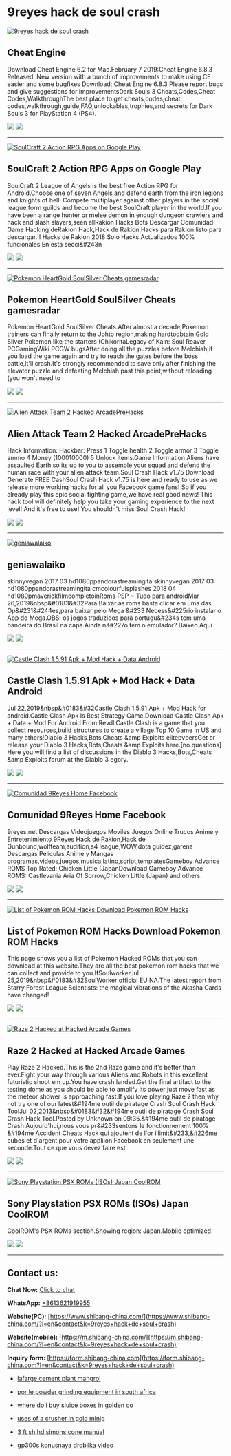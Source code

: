 # 9reyes hack de soul crash

<a href="https://swt.shibang-china.com/?l=en&img&k=9reyes+hack+de+soul+crash" target="_blank">![9reyes hack de soul crash](http://static.shibang-china.com/all-800x300/608.jpg)</a>

## Cheat Engine
Download Cheat Engine 6.2 for Mac.February 7 2019:Cheat Engine 6.8.3 Released: New version with a bunch of improvements to make using CE easier and some bugfixes Download: Cheat Engine 6.8.3 Please report bugs and give suggestions for improvementsDark Souls 3 Cheats,Codes,Cheat Codes,WalkthroughThe best place to get cheats,codes,cheat codes,walkthrough,guide,FAQ,unlockables,trophies,and secrets for Dark Souls 3 for PlayStation 4 (PS4).


<a href="https://whatsapp.shibangsoft.com/WhatsApp.php" target="_blank" title="WhatsApp">![](http://static.shibang-china.com/icon/whatsapp.png)</a> <a href="https://swt.shibang-china.com/?l=en&icon&k=9reyes+hack+de+soul+crash" target="_blank">![](http://static.shibang-china.com/icon/chat-en.png)</a>

---

<a href="https://swt.shibang-china.com/?l=en&img&k=9reyes+hack+de+soul+crash" target="_blank">![SoulCraft 2 Action RPG Apps on Google Play](http://static.shibang-china.com/all-800x300/498.jpg)</a>

## SoulCraft 2 Action RPG Apps on Google Play
SoulCraft 2 League of Angels is the best free Action RPG for Android.Choose one of seven Angels and defend earth from the iron legions and knights of hell! Compete multiplayer against other players in the social league,form guilds and become the best SoulCraft player in the world.If you have been a range hunter or melee demon in enough dungeon crawlers and hack and slash slayers,seen allRakion Hacks Bots Descargar Comunidad Game Hacking deRakion Hack,Hack de Rakion,Hacks para Rakion listo para descargar.!! Hacks de Rakion 2018 Solo Hacks Actualizados 100% funcionales En esta secci&#243n


<a href="https://whatsapp.shibangsoft.com/WhatsApp.php" target="_blank" title="WhatsApp">![](http://static.shibang-china.com/icon/whatsapp.png)</a> <a href="https://swt.shibang-china.com/?l=en&icon&k=9reyes+hack+de+soul+crash" target="_blank">![](http://static.shibang-china.com/icon/chat-en.png)</a>

---

<a href="https://swt.shibang-china.com/?l=en&img&k=9reyes+hack+de+soul+crash" target="_blank">![Pokemon HeartGold SoulSilver Cheats gamesradar](http://static.shibang-china.com/all-800x300/1010.jpg)</a>

## Pokemon HeartGold SoulSilver Cheats gamesradar
Pokemon HeartGold SoulSilver Cheats.After almost a decade,Pokemon trainers can finally return to the Johto region,making hardtoobtain Gold Silver Pokemon like the starters (ChikoritaLegacy of Kain: Soul Reaver PCGamingWiki PCGW bugsAfter doing all the puzzles before Melchiah,if you load the game again and try to reach the gates before the boss battle,it'll crash.It's strongly recommended to save only after finishing the elevator puzzle and defeating Melchiah past this point,without reloading (you won't need to


<a href="https://whatsapp.shibangsoft.com/WhatsApp.php" target="_blank" title="WhatsApp">![](http://static.shibang-china.com/icon/whatsapp.png)</a> <a href="https://swt.shibang-china.com/?l=en&icon&k=9reyes+hack+de+soul+crash" target="_blank">![](http://static.shibang-china.com/icon/chat-en.png)</a>

---

<a href="https://swt.shibang-china.com/?l=en&img&k=9reyes+hack+de+soul+crash" target="_blank">![Alien Attack Team 2 Hacked ArcadePreHacks](http://static.shibang-china.com/all-800x300/454.jpg)</a>

## Alien Attack Team 2 Hacked ArcadePreHacks
Hack Information: Hackbar: Press 1 Toggle health 2 Toggle armor 3 Toggle ammo 4 Money (100010000) 5 Unlock items.Game Information Aliens have assaulted Earth so its up to you to assemble your squad and defend the human race with your alien attack team.Soul Crash Hack v1.75 Download Generate FREE CashSoul Crash Hack v1.75 is here and ready to use as we release more working hacks for all you Facebook game fans! So if you already play this epic social fighting game,we have real good news! This hack tool will definitely help you take your gaming experience to the next level! And it's free to use! You shouldn't miss Soul Crash Hack!


<a href="https://whatsapp.shibangsoft.com/WhatsApp.php" target="_blank" title="WhatsApp">![](http://static.shibang-china.com/icon/whatsapp.png)</a> <a href="https://swt.shibang-china.com/?l=en&icon&k=9reyes+hack+de+soul+crash" target="_blank">![](http://static.shibang-china.com/icon/chat-en.png)</a>

---

<a href="https://swt.shibang-china.com/?l=en&img&k=9reyes+hack+de+soul+crash" target="_blank">![geniawalaiko](http://static.shibang-china.com/all-800x300/1025.jpg)</a>

## geniawalaiko
skinnyvegan 2017 03 hd1080ppandorastreamingita skinnyvegan 2017 03 hd1080ppandorastreamingita cmcolourfulsplashes 2018 04 hd1080pmaverickfilmcompletoinRoms PSP ~ Tudo para androidMar 26,2019&nbsp&#0183&#32Para Baixar as roms basta clicar em uma das Op&#231&#244es,para baixar pelo Mega &#233 Necess&#225rio instalar o App do Mega.OBS: os jogos traduzidos para portugu&#234s tem uma bandeira do Brasil na capa.Ainda n&#227o tem o emulador? Baixeo Aqui


<a href="https://whatsapp.shibangsoft.com/WhatsApp.php" target="_blank" title="WhatsApp">![](http://static.shibang-china.com/icon/whatsapp.png)</a> <a href="https://swt.shibang-china.com/?l=en&icon&k=9reyes+hack+de+soul+crash" target="_blank">![](http://static.shibang-china.com/icon/chat-en.png)</a>

---

<a href="https://swt.shibang-china.com/?l=en&img&k=9reyes+hack+de+soul+crash" target="_blank">![Castle Clash 1.5.91 Apk + Mod Hack + Data Android](http://static.shibang-china.com/all-800x300/1191.jpg)</a>

## Castle Clash 1.5.91 Apk + Mod Hack + Data Android
Jul 22,2019&nbsp&#0183&#32Castle Clash 1.5.91 Apk + Mod Hack for android.Castle Clash Apk Is Best Strategy Game.Download Castle Clash Apk + Data + Mod For Android From Revdl.Castle Clash is a game that you collect resources,build structures to create a village.Top 10 Game in US and many others!Diablo 3 Hacks,Bots,Cheats &amp Exploits elitepvpersGet or release your Diablo 3 Hacks,Bots,Cheats &amp Exploits here.[no questions] Here you will find a list of discussions in the Diablo 3 Hacks,Bots,Cheats &amp Exploits forum at the Diablo 3 egory.


<a href="https://whatsapp.shibangsoft.com/WhatsApp.php" target="_blank" title="WhatsApp">![](http://static.shibang-china.com/icon/whatsapp.png)</a> <a href="https://swt.shibang-china.com/?l=en&icon&k=9reyes+hack+de+soul+crash" target="_blank">![](http://static.shibang-china.com/icon/chat-en.png)</a>

---

<a href="https://swt.shibang-china.com/?l=en&img&k=9reyes+hack+de+soul+crash" target="_blank">![Comunidad 9Reyes Home Facebook](http://static.shibang-china.com/all-800x300/742.jpg)</a>

## Comunidad 9Reyes Home Facebook
9reyes.net Descargas Videojuegos Moviles Juegos Online Trucos Anime y Entretenimiento 9Reyes Hack de Rakion,Hack de Gunbound,wolfteam,audition,s4 league,WOW,dota guidez,garena Descargas Peliculas Anime y Mangas programas,videos,juegos,musica,latino,script,templatesGameboy Advance ROMS Top Rated: Chicken Little (JapanDownload Gameboy Advance ROMS: Castlevania Aria Of Sorrow,Chicken Little (Japan) and others.


<a href="https://whatsapp.shibangsoft.com/WhatsApp.php" target="_blank" title="WhatsApp">![](http://static.shibang-china.com/icon/whatsapp.png)</a> <a href="https://swt.shibang-china.com/?l=en&icon&k=9reyes+hack+de+soul+crash" target="_blank">![](http://static.shibang-china.com/icon/chat-en.png)</a>

---

<a href="https://swt.shibang-china.com/?l=en&img&k=9reyes+hack+de+soul+crash" target="_blank">![List of Pokemon ROM Hacks Download Pokemon ROM Hacks](http://static.shibang-china.com/all-800x300/586.jpg)</a>

## List of Pokemon ROM Hacks Download Pokemon ROM Hacks
This page shows you a list of Pokemon Hacked ROMs that you can download at this website.They are all the best pokemon rom hacks that we can collect and provide to you.IfSoulworkerJul 25,2019&nbsp&#0183&#32SoulWorker official EU NA.The latest report from Starry Forest League Scientists: the magical vibrations of the Akasha Cards have changed!


<a href="https://whatsapp.shibangsoft.com/WhatsApp.php" target="_blank" title="WhatsApp">![](http://static.shibang-china.com/icon/whatsapp.png)</a> <a href="https://swt.shibang-china.com/?l=en&icon&k=9reyes+hack+de+soul+crash" target="_blank">![](http://static.shibang-china.com/icon/chat-en.png)</a>

---

<a href="https://swt.shibang-china.com/?l=en&img&k=9reyes+hack+de+soul+crash" target="_blank">![Raze 2 Hacked at Hacked Arcade Games](http://static.shibang-china.com/all-800x300/33.jpg)</a>

## Raze 2 Hacked at Hacked Arcade Games
Play Raze 2 Hacked.This is the 2nd Raze game and it's better than ever.Fight your way through various Aliens and Robots in this excellent futuristic shoot em up.You have crash landed.Get the final artifact to the testing dome as you should be able to amplify its power just move fast as the meteor shower is approaching fast.If you love playing Raze 2 then why not try one of our latest&#194me outil de piratage Crash Soul Crash Hack ToolJul 02,2013&nbsp&#0183&#32&#194me outil de piratage Crash Soul Crash Hack Tool.Posted by Unknown on 09:35.&#194me outil de piratage Crash Aujourd'hui,nous vous pr&#233sentons le fonctionnement 100% &#194me Accident Cheats Hack qui ajoutent de l'or illimit&#233,&#226me cubes et d'argent pour votre appliion Facebook en seulement une seconde.Tout ce que vous devez faire est


<a href="https://whatsapp.shibangsoft.com/WhatsApp.php" target="_blank" title="WhatsApp">![](http://static.shibang-china.com/icon/whatsapp.png)</a> <a href="https://swt.shibang-china.com/?l=en&icon&k=9reyes+hack+de+soul+crash" target="_blank">![](http://static.shibang-china.com/icon/chat-en.png)</a>

---

<a href="https://swt.shibang-china.com/?l=en&img&k=9reyes+hack+de+soul+crash" target="_blank">![Sony Playstation PSX ROMs (ISOs) Japan CoolROM](http://static.shibang-china.com/all-800x300/415.jpg)</a>

## Sony Playstation PSX ROMs (ISOs) Japan CoolROM
CoolROM's PSX ROMs section.Showing region: Japan.Mobile optimized.

<a href="https://whatsapp.shibangsoft.com/WhatsApp.php" target="_blank" title="WhatsApp">![](http://static.shibang-china.com/icon/whatsapp.png)</a> <a href="https://swt.shibang-china.com/?l=en&icon&k=9reyes+hack+de+soul+crash" target="_blank">![](http://static.shibang-china.com/icon/chat-en.png)</a>

---
## Contact us:

**Chat Now:** [Click to chat](https://swt.shibang-china.com?l=en&contact&k=9reyes+hack+de+soul+crash)

**WhatsApp:**  [+8613621919955](https://whatsapp.shibangsoft.com/WhatsApp.php)

**Website(PC):** [https://www.shibang-china.com/](https://www.shibang-china.com/?l=en&contact&k=9reyes+hack+de+soul+crash)

**Website(mobile):** [https://m.shibang-china.com/](https://m.shibang-china.com/?l=en&contact&k=9reyes+hack+de+soul+crash)

**Inquiry form:** [https://form.shibang-china.com](https://form.shibang-china.com?l=en&contact&k=9reyes+hack+de+soul+crash)

* [lafarge cement plant mangrol](../113/lafarge%20cement%20plant%20mangrol.md)

* [por le powder grinding equipment in south africa](../117/por%20le%20powder%20grinding%20equipment%20in%20south%20africa.md)

* [where do i buy sluice boxes in golden co](../117/where%20do%20i%20buy%20sluice%20boxes%20in%20golden%20co.md)

* [uses of a crusher in gold minig](../120/uses%20of%20a%20crusher%20in%20gold%20minig.md)

* [3 ft sh hd simons cone manual](../117/3%20ft%20sh%20hd%20simons%20cone%20manual.md)

* [gp300s konusnaya drobilka video](../114/gp300s%20konusnaya%20drobilka%20video.md)